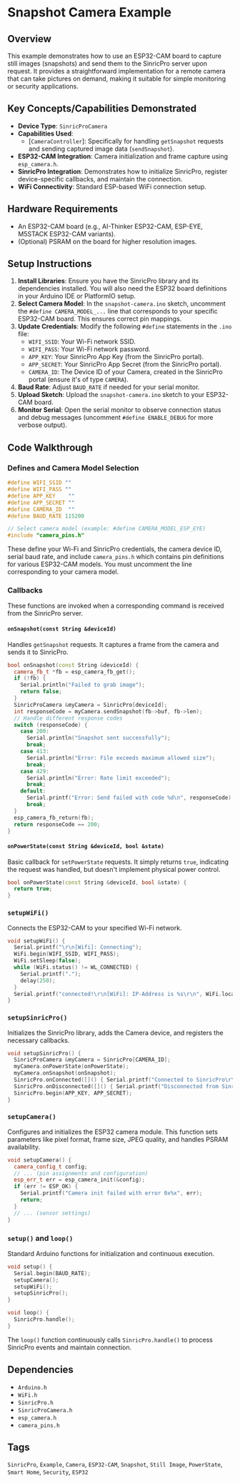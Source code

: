 # Snapshot Camera Example

## Overview
This example demonstrates how to use an ESP32-CAM board to capture still images (snapshots) and send them to the SinricPro server upon request. It provides a straightforward implementation for a remote camera that can take pictures on demand, making it suitable for simple monitoring or security applications.

## Key Concepts/Capabilities Demonstrated
*   **Device Type**: `SinricProCamera`
*   **Capabilities Used**: 
    *   [`CameraController`]: Specifically for handling `getSnapshot` requests and sending captured image data (`sendSnapshot`).
*   **ESP32-CAM Integration**: Camera initialization and frame capture using `esp_camera.h`.
*   **SinricPro Integration**: Demonstrates how to initialize SinricPro, register device-specific callbacks, and maintain the connection.
*   **WiFi Connectivity**: Standard ESP-based WiFi connection setup.

## Hardware Requirements
*   An ESP32-CAM board (e.g., AI-Thinker ESP32-CAM, ESP-EYE, M5STACK ESP32-CAM variants).
*   (Optional) PSRAM on the board for higher resolution images.

## Setup Instructions
1.  **Install Libraries**: Ensure you have the SinricPro library and its dependencies installed. You will also need the ESP32 board definitions in your Arduino IDE or PlatformIO setup.
2.  **Select Camera Model**: In the `snapshot-camera.ino` sketch, uncomment the `#define CAMERA_MODEL_...` line that corresponds to your specific ESP32-CAM board. This ensures correct pin mappings.
3.  **Update Credentials**: Modify the following `#define` statements in the `.ino` file:
    *   `WIFI_SSID`: Your Wi-Fi network SSID.
    *   `WIFI_PASS`: Your Wi-Fi network password.
    *   `APP_KEY`: Your SinricPro App Key (from the SinricPro portal).
    *   `APP_SECRET`: Your SinricPro App Secret (from the SinricPro portal).
    *   `CAMERA_ID`: The Device ID of your Camera, created in the SinricPro portal (ensure it's of type `CAMERA`).
4.  **Baud Rate**: Adjust `BAUD_RATE` if needed for your serial monitor.
5.  **Upload Sketch**: Upload the `snapshot-camera.ino` sketch to your ESP32-CAM board.
6.  **Monitor Serial**: Open the serial monitor to observe connection status and debug messages (uncomment `#define ENABLE_DEBUG` for more verbose output).

## Code Walkthrough

### Defines and Camera Model Selection
```cpp
#define WIFI_SSID ""   
#define WIFI_PASS ""   
#define APP_KEY    "" 
#define APP_SECRET "" 
#define CAMERA_ID  "" 
#define BAUD_RATE 115200  

// Select camera model (example: #define CAMERA_MODEL_ESP_EYE)
#include "camera_pins.h"
```
These define your Wi-Fi and SinricPro credentials, the camera device ID, serial baud rate, and include `camera_pins.h` which contains pin definitions for various ESP32-CAM models. You must uncomment the line corresponding to your camera model.

### Callbacks
These functions are invoked when a corresponding command is received from the SinricPro server.

#### `onSnapshot(const String &deviceId)`
Handles `getSnapshot` requests. It captures a frame from the camera and sends it to SinricPro.
```cpp
bool onSnapshot(const String &deviceId) {
  camera_fb_t *fb = esp_camera_fb_get();
  if (!fb) {
    Serial.println("Failed to grab image");
    return false;
  }
  SinricProCamera &myCamera = SinricPro[deviceId];
  int responseCode = myCamera.sendSnapshot(fb->buf, fb->len);
  // Handle different response codes
  switch (responseCode) {
    case 200:
      Serial.println("Snapshot sent successfully");
      break;
    case 413:
      Serial.println("Error: File exceeds maximum allowed size");
      break;
    case 429:
      Serial.println("Error: Rate limit exceeded");
      break;
    default:
      Serial.printf("Error: Send failed with code %d\n", responseCode);
      break;
  }
  esp_camera_fb_return(fb);
  return responseCode == 200;
}
```

#### `onPowerState(const String &deviceId, bool &state)`
Basic callback for `setPowerState` requests. It simply returns `true`, indicating the request was handled, but doesn't implement physical power control.
```cpp
bool onPowerState(const String &deviceId, bool &state) {
  return true;
}
```

### `setupWiFi()`
Connects the ESP32-CAM to your specified Wi-Fi network.
```cpp
void setupWiFi() {
  Serial.printf("\r\n[Wifi]: Connecting");
  WiFi.begin(WIFI_SSID, WIFI_PASS);
  WiFi.setSleep(false);
  while (WiFi.status() != WL_CONNECTED) {
    Serial.printf(".");
    delay(250);
  }
  Serial.printf("connected!\r\n[WiFi]: IP-Address is %s\r\n", WiFi.localIP().toString().c_str());
}
```

### `setupSinricPro()`
Initializes the SinricPro library, adds the Camera device, and registers the necessary callbacks.
```cpp
void setupSinricPro() {
  SinricProCamera &myCamera = SinricPro[CAMERA_ID];
  myCamera.onPowerState(onPowerState);
  myCamera.onSnapshot(onSnapshot);
  SinricPro.onConnected([]() { Serial.printf("Connected to SinricPro\r\n"); });
  SinricPro.onDisconnected([]() { Serial.printf("Disconnected from SinricPro\r\n"); });
  SinricPro.begin(APP_KEY, APP_SECRET);
}
```

### `setupCamera()`
Configures and initializes the ESP32 camera module. This function sets parameters like pixel format, frame size, JPEG quality, and handles PSRAM availability.
```cpp
void setupCamera() {
  camera_config_t config;
  // ... (pin assignments and configuration) 
  esp_err_t err = esp_camera_init(&config);
  if (err != ESP_OK) {
    Serial.printf("Camera init failed with error 0x%x", err);
    return;
  }
  // ... (sensor settings)
}
```

### `setup()` and `loop()`
Standard Arduino functions for initialization and continuous execution.
```cpp
void setup() {
  Serial.begin(BAUD_RATE);
  setupCamera();
  setupWiFi();
  setupSinricPro();  
}

void loop() {
  SinricPro.handle();
}
```
The `loop()` function continuously calls `SinricPro.handle()` to process SinricPro events and maintain connection.

## Dependencies
*   `Arduino.h`
*   `WiFi.h`
*   `SinricPro.h`
*   `SinricProCamera.h`
*   `esp_camera.h`
*   `camera_pins.h`

## Tags
`SinricPro`, `Example`, `Camera`, `ESP32-CAM`, `Snapshot`, `Still Image`, `PowerState`, `Smart Home`, `Security`, `ESP32`
